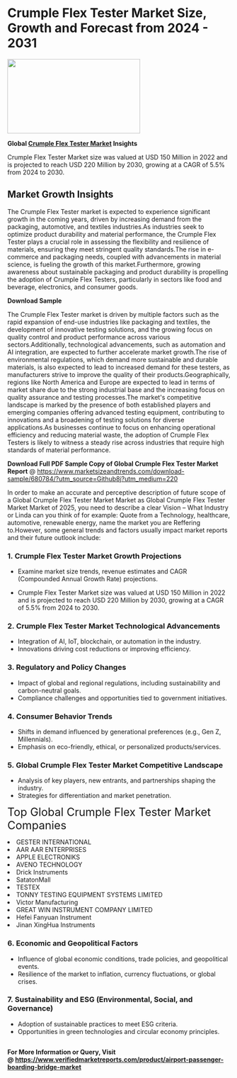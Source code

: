 <H1>Crumple Flex Tester Market Size, Growth and Forecast from 2024 - 2031</H1><img class="aligncenter size-medium wp-image-584254" src="https://thirdeyenews.in/wp-content/uploads/2024/09/Global-Market-Research-300x168.jpeg" alt="" width="300" height="168" /><p><strong>Global&nbsp;<a href="https://www.marketsizeandtrends.com/download-sample/680784/?utm_source=Github8j?utm_medium=220">Crumple Flex Tester Market</a> Insights</strong></p><p>Crumple Flex Tester Market size was valued at USD 150 Million in 2022 and is projected to reach USD 220 Million by 2030, growing at a CAGR of 5.5% from 2024 to 2030.</p><p><h2>Market Growth Insights</h2> <p>The Crumple Flex Tester market is expected to experience significant growth in the coming years, driven by increasing demand from the packaging, automotive, and textiles industries.As industries seek to optimize product durability and material performance, the Crumple Flex Tester plays a crucial role in assessing the flexibility and resilience of materials, ensuring they meet stringent quality standards.The rise in e-commerce and packaging needs, coupled with advancements in material science, is fueling the growth of this market.Furthermore, growing awareness about sustainable packaging and product durability is propelling the adoption of Crumple Flex Testers, particularly in sectors like food and beverage, electronics, and consumer goods.</p> <p><strong>Download Sample</strong></p> <p>The Crumple Flex Tester market is driven by multiple factors such as the rapid expansion of end-use industries like packaging and textiles, the development of innovative testing solutions, and the growing focus on quality control and product performance across various sectors.Additionally, technological advancements, such as automation and AI integration, are expected to further accelerate market growth.The rise of environmental regulations, which demand more sustainable and durable materials, is also expected to lead to increased demand for these testers, as manufacturers strive to improve the quality of their products.Geographically, regions like North America and Europe are expected to lead in terms of market share due to the strong industrial base and the increasing focus on quality assurance and testing processes.The market's competitive landscape is marked by the presence of both established players and emerging companies offering advanced testing equipment, contributing to innovations and a broadening of testing solutions for diverse applications.As businesses continue to focus on enhancing operational efficiency and reducing material waste, the adoption of Crumple Flex Testers is likely to witness a steady rise across industries that require high standards of material performance.<p><span class=""><strong>Download Full PDF Sample Copy of Global Crumple Flex Tester Market Report</strong> @ <a href="https://www.marketsizeandtrends.com/download-sample/680784/?utm_source=Github8j?utm_medium=220" target="_blank">https://www.marketsizeandtrends.com/download-sample/680784/?utm_source=Github8j?utm_medium=220</a></span></p><p>In order to make an accurate and perceptive description of future scope of a Global&nbsp;Crumple Flex Tester Market Market as Global&nbsp;Crumple Flex Tester Market Market of 2025, you need to describe a clear Vision &ndash; What Industry or Linda can you think of for example: Quote from a Technology, healthcare, automotive, renewable energy, name the market you are Reffering to.However, some general trends and factors usually impact market reports and their future outlook include:</p><h3>1.&nbsp;<strong>Crumple Flex Tester Market Growth Projections</strong></h3><ul><li>Examine market size trends, revenue estimates and CAGR (Compounded Annual Growth Rate) projections.</li><li><p>Crumple Flex Tester Market size was valued at USD 150 Million in 2022 and is projected to reach USD 220 Million by 2030, growing at a CAGR of 5.5% from 2024 to 2030.</p></li></ul><h3>2.&nbsp;<strong>Crumple Flex Tester Market Technological Advancements</strong></h3><ul><li>Integration of AI, IoT, blockchain, or automation in the industry.</li><li>Innovations driving cost reductions or improving efficiency.</li></ul><h3>3.&nbsp;<strong>Regulatory and Policy Changes</strong></h3><ul><li>Impact of global and regional regulations, including sustainability and carbon-neutral goals.</li><li>Compliance challenges and opportunities tied to government initiatives.</li></ul><h3>4.&nbsp;<strong>Consumer Behavior Trends</strong></h3><ul><li>Shifts in demand influenced by generational preferences (e.g., Gen Z, Millennials).</li><li>Emphasis on eco-friendly, ethical, or personalized products/services.</li></ul><h3>5.&nbsp;<strong>Global Crumple Flex Tester Market Competitive Landscape</strong></h3><ul><li>Analysis of key players, new entrants, and partnerships shaping the industry.</li><li>Strategies for differentiation and market penetration.</li></ul><p data-pm-slice="1 1 []"><span style="color: inherit; font-family: inherit; font-size: 25px;">Top Global Crumple Flex Tester Market Companies</span></p><div class="" data-test-id=""><p><li>GESTER INTERNATIONAL</li><li> AAR AAR ENTERPRISES</li><li> APPLE ELECTRONIKS</li><li> AVENO TECHNOLOGY</li><li> Drick Instruments</li><li> SatatonMall</li><li> TESTEX</li><li> TONNY TESTING EQUIPMENT SYSTEMS LIMITED</li><li> Victor Manufacturing</li><li> GREAT WIN INSTRUMENT COMPANY LIMITED</li><li> Hefei Fanyuan Instrument</li><li> Jinan XingHua Instruments</li></p></div><h3>6.&nbsp;<strong>Economic and Geopolitical Factors</strong></h3><ul><li>Influence of global economic conditions, trade policies, and geopolitical events.</li><li>Resilience of the market to inflation, currency fluctuations, or global crises.</li></ul><h3>7.&nbsp;<strong>Sustainability and ESG (Environmental, Social, and Governance)</strong></h3><ul><li>Adoption of sustainable practices to meet ESG criteria.</li><li>Opportunities in green technologies and circular economy principles.</li></ul><h2><strong style="font-size: 14px;">For More Information or Query, Visit @&nbsp;</strong><a style="background-color: #ffffff; font-size: 14px;" href="https://www.marketsizeandtrends.com/report/crumple-flex-tester-market/" target="_blank">https://www.verifiedmarketreports.com/product/airport-passenger-boarding-bridge-market</a></h2>